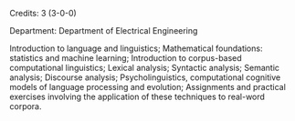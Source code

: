 Credits: 3 (3-0-0)

Department: Department of Electrical Engineering

Introduction to language and linguistics; Mathematical foundations: statistics and machine learning; Introduction to corpus-based computational linguistics; Lexical analysis; Syntactic analysis; Semantic analysis; Discourse analysis; Psycholinguistics, computational cognitive models of language processing and evolution; Assignments and practical exercises involving the application of these techniques to real-word corpora.